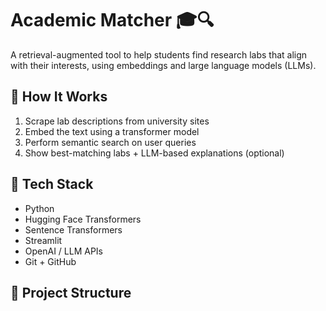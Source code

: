 # Academic Matcher 🎓🔍

A retrieval-augmented tool to help students find research labs that align with their interests, using embeddings and large language models (LLMs).

## 🧠 How It Works

1. Scrape lab descriptions from university sites
2. Embed the text using a transformer model
3. Perform semantic search on user queries
4. Show best-matching labs + LLM-based explanations (optional)

## 🔧 Tech Stack

- Python
- Hugging Face Transformers
- Sentence Transformers
- Streamlit
- OpenAI / LLM APIs
- Git + GitHub

## 📁 Project Structure



